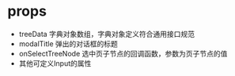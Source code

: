 # props
 - treeData 字典对象数组，字典对象定义符合通用接口规范
 - modalTitle 弹出的对话框的标题
 - onSelectTreeNode 选中页子节点的回调函数，参数为页子节点的值
 - 其他可定义Input的属性